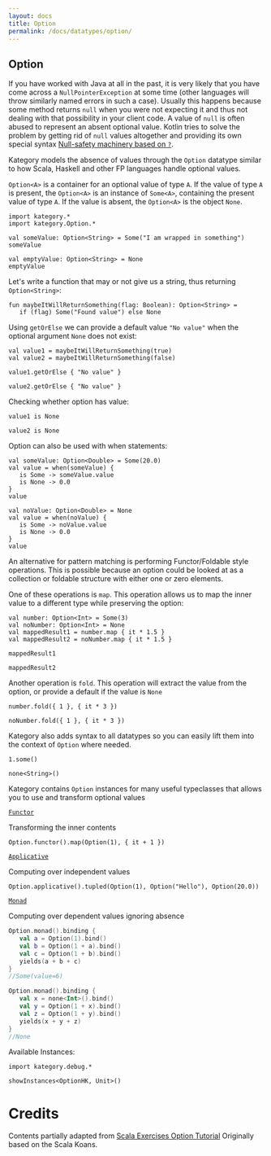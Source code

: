 ```yaml
---
layout: docs
title: Option
permalink: /docs/datatypes/option/
---
```


## Option

If you have worked with Java at all in the past, it is very likely that you have come across a `NullPointerException` at some time (other languages will throw similarly named errors in such a case). Usually this happens because some method returns `null` when you were not expecting it and thus not dealing with that possibility in your client code. A value of `null` is often abused to represent an absent optional value.
Kotlin tries to solve the problem by getting rid of `null` values altogether and providing its own special syntax [Null-safety machinery based on `?`](https://kotlinlang.org/docs/reference/null-safety.html).

Kategory models the absence of values through the `Option` datatype similar to how Scala, Haskell and other FP languages handle optional values.
 
`Option<A>` is a container for an optional value of type `A`. If the value of type `A` is present, the `Option<A>` is an instance of `Some<A>`, containing the present value of type `A`. If the value is absent, the `Option<A>` is the object `None`.
 


```kotlin:ank
import kategory.*
import kategory.Option.*

val someValue: Option<String> = Some("I am wrapped in something")
someValue
```

```kotlin:ank
val emptyValue: Option<String> = None
emptyValue
```

Let's write a function that may or not give us a string, thus returning `Option<String>`:

```kotlin:ank:silent
fun maybeItWillReturnSomething(flag: Boolean): Option<String> = 
   if (flag) Some("Found value") else None
```

Using `getOrElse` we can provide a default value `"No value"` when the optional argument `None` does not exist:
 
```kotlin:ank:silent
val value1 = maybeItWillReturnSomething(true)
val value2 = maybeItWillReturnSomething(false)
```

```kotlin:ank
value1.getOrElse { "No value" }
```

```kotlin:ank
value2.getOrElse { "No value" }
```

Checking whether option has value:

```kotlin:ank
value1 is None
```

```kotlin:ank
value2 is None
```

Option can also be used with when statements:

```kotlin:ank
val someValue: Option<Double> = Some(20.0)
val value = when(someValue) {
   is Some -> someValue.value
   is None -> 0.0
}
value
```

```kotlin:ank
val noValue: Option<Double> = None
val value = when(noValue) {
   is Some -> noValue.value
   is None -> 0.0
}
value
```

An alternative for pattern matching is performing Functor/Foldable style operations. This is possible because an option could be looked at as a collection or foldable structure with either one or zero elements.
 
One of these operations is `map`. This operation allows us to map the inner value to a different type while preserving the option:
 
```kotlin:ank:silent
val number: Option<Int> = Some(3)
val noNumber: Option<Int> = None
val mappedResult1 = number.map { it * 1.5 }
val mappedResult2 = noNumber.map { it * 1.5 }
```

```kotlin:ank
mappedResult1
```

```kotlin:ank
mappedResult2
```
 
Another operation is `fold`. This operation will extract the value from the option, or provide a default if the value is `None`
 
```kotlin:ank
number.fold({ 1 }, { it * 3 })
```

```kotlin:ank
noNumber.fold({ 1 }, { it * 3 })
```

Kategory also adds syntax to all datatypes so you can easily lift them into the context of `Option` where needed.

```kotlin:ank
1.some()
```

```kotlin:ank
none<String>()
```

Kategory contains `Option` instances for many useful typeclasses that allows you to use and transform optional values

[`Functor`](/docs/typeclasses/functor/)

Transforming the inner contents

```kotlin:ank
Option.functor().map(Option(1), { it + 1 })
```

[`Applicative`](/docs/typeclasses/applicative/)

Computing over independent values

```kotlin:ank
Option.applicative().tupled(Option(1), Option("Hello"), Option(20.0))
```

[`Monad`](/docs/_docs/typeclasses/monad/)

Computing over dependent values ignoring absence

```kotlin
Option.monad().binding {
   val a = Option(1).bind()
   val b = Option(1 + a).bind()
   val c = Option(1 + b).bind()
   yields(a + b + c)
}
//Some(value=6)
```

```kotlin
Option.monad().binding {
   val x = none<Int>().bind()
   val y = Option(1 + x).bind()
   val z = Option(1 + y).bind()
   yields(x + y + z)
}
//None
```

Available Instances:

```kotlin:ank
import kategory.debug.*

showInstances<OptionHK, Unit>()
```
 
# Credits
 
Contents partially adapted from [Scala Exercises Option Tutorial](https://www.scala-exercises.org/std_lib/options)
Originally based on the Scala Koans.
